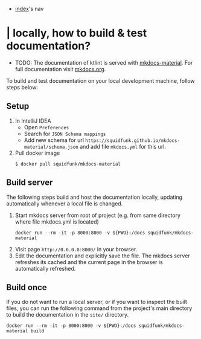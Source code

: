 * [index](../mkdocs.yml)'s nav

# | locally, how to build & test documentation?

* TODO: The documentation of ktlint is served with [mkdocs-material](https://squidfunk.github.io/mkdocs-material/creating-your-site/#advanced-configuration). For full documentation visit [mkdocs.org](https://www.mkdocs.org).

To build and test documentation on your local development machine, follow steps below:

## Setup
1. In IntelliJ IDEA
    * Open `Preferences`
    * Search for `JSON Schema mappings`
    * Add new schema for url `https://squidfunk.github.io/mkdocs-material/schema.json` and add file `mkdocs.yml` for this url.
2. Pull docker image
   ```shell
   $ docker pull squidfunk/mkdocs-material
   ```

## Build server
The following steps build and host the documentation locally, updating automatically whenever a local file is changed.

1. Start mkdocs server from root of project (e.g. from same directory where file mkdocs.yml is located)
   ```shell
   docker run --rm -it -p 8000:8000 -v ${PWD}:/docs squidfunk/mkdocs-material
   ```
2. Visit page `http://0.0.0.0:8000/` in your browser.
3. Edit the documentation and explicitly save the file. The mkdocs server refreshes its cached and the current page in the browser is automatically refreshed.

## Build once
If you do not want to run a local server, or if you want to inspect the built files, you can run the following command from the project's main directory to build the documentation in the `site/` directory.

```shell
docker run --rm -it -p 8000:8000 -v ${PWD}:/docs squidfunk/mkdocs-material build
```
